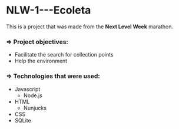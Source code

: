 # <h1>NLW-1---Ecoleta</h1>
This is a project that was made from the <strong>Next Level Week</strong> marathon.

<h3>=> Project objectives:</h3>

* Facilitate the search for collection points
* Help the environment


<h3>=> Technologies that were used:</h3>

* Javascript
  - Node.js
* HTML
  - Nunjucks
* CSS
* SQLite






